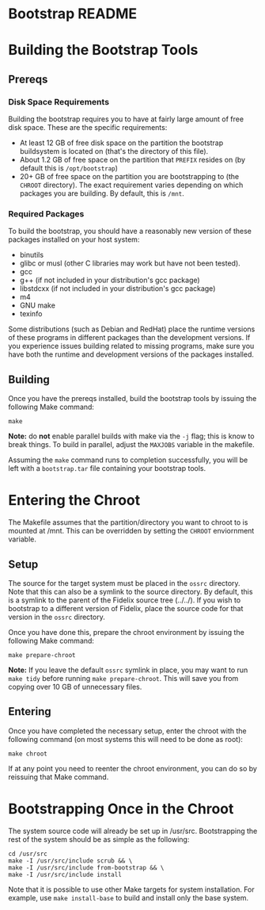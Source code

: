Bootstrap README
================================================================================

# Building the Bootstrap Tools

## Prereqs

### Disk Space Requirements

Building the bootstrap requires you to have at fairly large amount of free disk
space. These are the specific requirements: 

* At least 12 GB of free disk space on the partition the bootstrap buildsystem
  is located on (that's the directory of this file).
* About 1.2 GB of free space on the partition that `PREFIX` resides on (by
  default this is `/opt/bootstrap`)
* 20+ GB of free space on the partition you are bootstrapping to (the `CHROOT`
  directory). The exact requirement varies depending on which packages you are
  building. By default, this is `/mnt`.

### Required Packages

To build the bootstrap, you should have a reasonably new version of these
packages installed on your host system:

* binutils
* glibc or musl (other C libraries may work but have not been tested).
* gcc
* g++ (if not included in your distribution's gcc package)
* libstdcxx (if not included in your distribution's gcc package)
* m4
* GNU make
* texinfo

Some distributions (such as Debian and RedHat) place the runtime versions of
these programs in different packages than the development versions. If you
experience issues building related to missing programs, make sure you have both
the runtime and development versions of the packages installed.

## Building

Once you have the prereqs installed, build the bootstrap tools by issuing the
following Make command:

    make

**Note:** do **not** enable parallel builds with make via the `-j` flag; this
is know to break things. To build in parallel, adjust the `MAXJOBS` variable in
the makefile.

Assuming the `make` command runs to completion successfully, you will be left
with a `bootstrap.tar` file containing your bootstrap tools.

# Entering the Chroot

The Makefile assumes that the partition/directory you want to chroot to is
mounted at /mnt. This can be overridden by setting the `CHROOT` enviornment
variable.

## Setup

The source for the target system must be placed in the `ossrc` directory. Note
that this can also be a symlink to the source directory. By default, this is a
symlink to the parent of the Fidelix source tree (../../). If you wish to
bootstrap to a different version of Fidelix, place the source code for that
version in the `ossrc` directory.

Once you have done this, prepare the chroot environment by issuing the
following Make command:

    make prepare-chroot

**Note:** If you leave the default `ossrc` symlink in place, you may want to
run `make tidy` before running `make prepare-chroot`. This will save you from
copying over 10 GB of unnecessary files.

## Entering

Once you have completed the necessary setup, enter the chroot with the
following command (on most systems this will need to be done as root):

    make chroot

If at any point you need to reenter the chroot environment, you can do so by
reissuing that Make command.

# Bootstrapping Once in the Chroot

The system source code will already be set up in /usr/src. Bootstrapping the
rest of the system should be as simple as the following:

    cd /usr/src
    make -I /usr/src/include scrub && \
    make -I /usr/src/include from-bootstrap && \
    make -I /usr/src/include install

Note that it is possible to use other Make targets for system installation. For
example, use `make install-base` to build and install only the base system.


